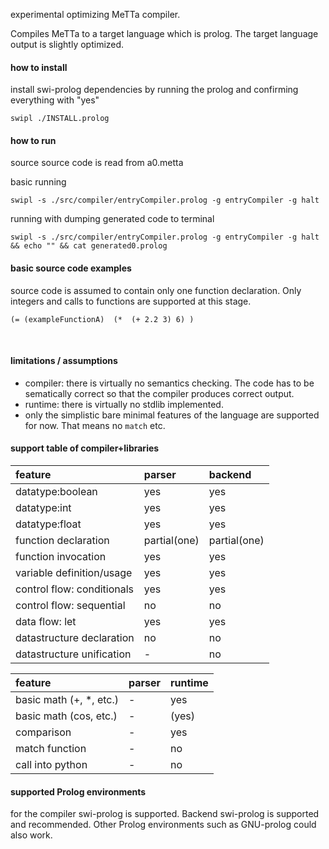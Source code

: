
experimental optimizing MeTTa compiler.

Compiles MeTTa to a target language which is prolog. The target language output is slightly optimized.


#### how to install

install swi-prolog dependencies by running the prolog and confirming everything with "yes"

    swipl ./INSTALL.prolog

#### how to run

source source code is read from a0.metta

basic running

    swipl -s ./src/compiler/entryCompiler.prolog -g entryCompiler -g halt

running with dumping generated code to terminal

    swipl -s ./src/compiler/entryCompiler.prolog -g entryCompiler -g halt    && echo "" && cat generated0.prolog

#### basic source code examples

source code is assumed to contain only one function declaration. Only integers and calls to functions are supported at this stage.

    (= (exampleFunctionA)  (*  (+ 2.2 3) 6) )

<br />

#### limitations / assumptions

* compiler: there is virtually no semantics checking. The code has to be sematically correct so that the compiler produces correct output.
* runtime: there is virtually no stdlib implemented.
* only the simplistic bare minimal features of the language are supported for now. That means no `match` etc.

#### support table of compiler+libraries

| feature | parser | backend |
| :--- | :--- | :--- |
| datatype:boolean | yes | yes |
| datatype:int | yes | yes |
| datatype:float | yes | yes |
| function declaration | partial(one) | partial(one) |
| function invocation | yes | yes |
| variable definition/usage | yes | yes |
| control flow: conditionals | yes | yes |
| control flow: sequential | no | no |
| data flow: let | yes | yes |
| datastructure declaration | no | no |
| datastructure unification | - | no |

| feature | parser | runtime |
| :--- | :--- | :--- |
| basic math (+, *, etc.) | - | yes |
| basic math (cos, etc.) | - | (yes) |
| comparison | - | yes |
| match function | - | no |
| call into python | - | no |


#### supported Prolog environments

for the compiler swi-prolog is supported. Backend swi-prolog is supported and recommended. Other Prolog environments such as GNU-prolog could also work.
